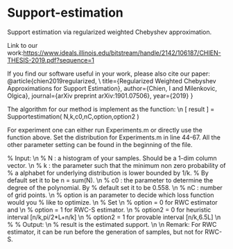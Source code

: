 # Support-estimation
Support estimation via regularized weighted Chebyshev approximation.

Link to our work:https://www.ideals.illinois.edu/bitstream/handle/2142/106187/CHIEN-THESIS-2019.pdf?sequence=1

If you find our software useful in your work, please also cite our paper:
@article{chien2019regularized, \\
  title={Regularized Weighted Chebyshev Approximations for Support Estimation},
  author={Chien, I and Milenkovic, Olgica},
  journal={arXiv preprint arXiv:1901.07506},
  year={2019}
}

The algorithm for our method is implement as the function: \n
[ result ] = Supportestimation( N,k,c0,nC,option,option2 )

For experiment one can either run Experiments.m or directly use the function above. Set the distribution for Experiments.m in line 44-67. 
All the other parameter setting can be found in the beginning of the file.

% Input: \n
%        N : a histogram of your samples. Should be a 1-dim column vector. \n
%        k : the parameter such that the minimum non zero probability of
%        a alphabet for underlying distribution is lower bounded by 1/k. 
%        By default set it to be n = sum(N). \n
%        c0 : the parameter to determine the degree of the polynomial. By
%        default set it to be 0.558. \n
%        nC : number of grid points. \n
%        option is an parameter to decide which loss function would you
%        like to optimize. \n
%        Set \n
%        option = 0 for RWC estimator and \n
%        option = 1 for RWC-S estimator. \n
%        option2 = 0 for heuristic interval [n/k,pi/2*L+n/k] \n
%        option2 = 1 for provable interval [n/k,6.5L] \n
%
% Output:  \n
%        result is the estimated support. \n
\n
Remark: For RWC estimator, it can be run before the generation of samples, but not for RWC-S.
